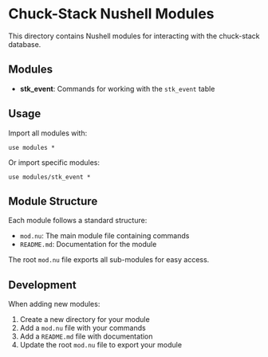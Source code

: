 # Chuck-Stack Nushell Modules

This directory contains Nushell modules for interacting with the chuck-stack database.

## Modules

- **stk_event**: Commands for working with the `stk_event` table

## Usage

Import all modules with:

```nu
use modules *
```

Or import specific modules:

```nu
use modules/stk_event *
```

## Module Structure

Each module follows a standard structure:
- `mod.nu`: The main module file containing commands
- `README.md`: Documentation for the module

The root `mod.nu` file exports all sub-modules for easy access.

## Development

When adding new modules:
1. Create a new directory for your module
2. Add a `mod.nu` file with your commands
3. Add a `README.md` file with documentation
4. Update the root `mod.nu` file to export your module